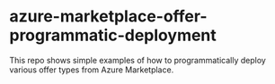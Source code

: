 # azure-marketplace-offer-programmatic-deployment
This repo shows simple examples of how to programmatically deploy various offer types from Azure Marketplace.
